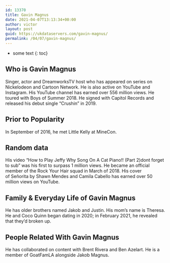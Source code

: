 ```yaml
---
id: 13370
title: Gavin Magnus
date: 2021-04-07T13:13:34+00:00
author: victor
layout: post
guid: https://ukdataservers.com/gavin-magnus/
permalink: /04/07/gavin-magnus/
---
```


* some text
{: toc}


## Who is Gavin Magnus



Singer, actor and DreamworksTV host who has appeared on series on Nickelodeon and Cartoon Network. He is also active on YouTube and Instagram. His YouTube channel has earned over 556 million views. He toured with Boys of Summer 2018. He signed with Capitol Records and released his debut single &#8220;Crushin&#8221; in 2019. 

                
                
                
## Prior to Popularity



In September of 2016, he met Little Kelly at MineCon.

                
                
                
## Random data



His video &#8220;How to Play Jeffy Why Song On A Cat Piano!! (Part 2)dont forget to sub&#8221; was his first to surpass 1 million views. He became an official member of the Rock Your Hair squad in March of 2018. His cover of Señorita by Shawn Mendes and Camila Cabello has earned over 50 million views on YouTube.

                
                
                
## Family & Everyday Life of Gavin Magnus



He has older brothers named Jakob and Justin. His mom&#8217;s name is Theresa. He and Coco Quinn began dating in 2020; in February 2021, he revealed that they&#8217;d broken up.

                
                
                
## People Related With Gavin Magnus



He has collaborated on content with Brent Rivera and Ben Azelart. He is a member of GoatFamLA alongside Jakob Magnus.

                
              
            
          
          
          